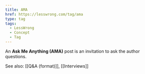 ```yaml
---
title: AMA
href: https://lesswrong.com/tag/ama
type: tag
tags:
  - LessWrong
  - Concept
  - Tag
---
```


An **Ask Me Anything (AMA)** post is an invitation to ask the author questions. 

See also: [[Q&A (format)]], [[Interviews]]